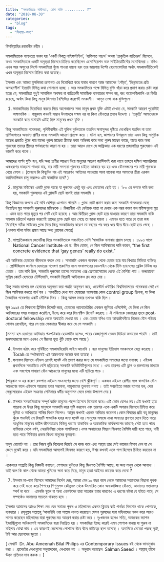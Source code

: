 ```yaml
---
title: "সমকামিতাঃ স্বাধীনতা, রোগ নাকি ......... ?"
date: "2018-08-30"
categories: 
  - "blog"
tags: 
  - "মিথ্যায়-বসত"
---
```


বিসমিল্লাহির রহমানীর রহীম ।

সমকামিতাকে পাশ্চাত্যে ডাকা হয় ‘একটি বিকল্প লাইফস্টাইল’, ‘ব্যক্তিগত পছন্দ’ অথবা ‘প্রাকৃতিক ব্যতিক্রম’ হিসেবে, অথচ সমকামিতাকে একটি অসুস্থতা হিসেবে চিহ্নিত করেছিলেন এসোসিয়েশন অফ সাইক্রিয়াটিস্টের মনোবিদেরা । যদিও এখন আর অসুখের লিস্টে সমকামিতা খুঁজে পাওয়া যায়না বরং তার জায়গায় উল্টো হোমোফোবিয়া অর্থাৎ সমকামভীতিকেই এখন অসুস্থতা হিসেবে চিহ্নিত করা হয়েছে।

ইসলাম এবং আমরা মুসলিমরা ক্রমাগত এর বিরোধিতা করে যাবার কারণে আজ আমাদের ‘গোঁড়া’, ‘ভিন্নমতের প্রতি অসহনশীল’ ইত্যাদি বিভিন্ন কথা শোনানো হচ্ছে । আর সমকামিতার পক্ষে বিভিন্ন যুক্তি খাঁড়া করে প্রমাণ করার চেষ্টা করা হচ্ছে যে, সমকামিতা শুধুই সামাজিক অবক্ষয় বা ব্যতিক্রমী সামাজিক ব্যবহারের ফসল নয়, বরং বায়োলজিকালি এর ভিত্তি রয়েছে, অর্থাৎ কিনা কিছু মানুষ জিনগত বৈশিষ্ট্যের কারণেই সমকামী । আসুন দেখা যাক যুক্তিগুলো ।

1. সমাকামিতার বিরোধিতা করতে গিয়ে আগেকালের সভ্য মানুষ প্রথম যুক্তি এটাই দেখাত যে, সমকামি আচরণ পুরোটাই অস্বাভাবিক । পায়ুকাম কখনই সন্তান উৎপাদনে সক্ষম নয় যা কিনা যৌনতার প্রধান উদ্দেশ্য । ‘প্রকৃতি’ আমাদেরকে সমকামি করে বানায়নি এটাই ছিল মানুষের প্রথম যুক্তি ।

কিন্তু সমকামিতার গবেষকরা, পৃথিবীবাসীর এই যুক্তির দুর্বলতাকে ততদিন ক্ষমাসুন্দর দৃষ্টিতে দেখেছিল যতদিন না তারা প্রাণিজগতের অন্যান্য প্রাণীর মধ্যে সমকামি আচরণ প্রত্যক্ষ করে । ঘটনা হল, জাপানের উপকূলে তারা এমন কিছু সামুদ্রিক মাছের প্রজাতি খুঁজে পায় যাদের পুরুষ মাছেরা স্ত্রীমাছ হবার অভিনয় করে অন্য পুরুষ মাছের কাছে, যাতে করে অন্য পুরুষেরা তাদের স্ত্রীদের গর্ভধারণের কারণ না হয় । তারা আরও দেখে যে আফ্রিকার এক ধরণের প্রজাপতির পুরুষেরাও এই কাজটি করে থাকে ।

আমাদের পাল্টা যুক্তি হল, যদি অন্য প্রাণীর আচরণ দিয়ে মানুষের আচরণ জাস্টিফাই করা লাগে তাহলে দক্ষিণ আমেরিকায় একধরণের মাকড়সা পাওয়া যায়, যার নারী সদস্যরা পুরুষের চাইতে আকারে বড় হয় এবং যৌনসঙ্গমের পর নারী পুরুষকে খেয়ে ফেলে । (তাহলে কি কিছুদিন পর এই আচরণও আইনের আওতায় আনা যাবেনা আর আমাদের স্ত্রীরা এরকম ক্যানিবালিজম চালু করলেও এটা স্বাভাবিক হবে? )

2. মানুষের মস্তিস্কের একটি গ্ল্যান্ড আছে যা পুরুষের একটু বড় এবং মেয়েদের ছোট হয় । ’৮০ এর দশকে দাবি করা হয়, সমকামি পুরুষদের এই গ্ল্যান্ডটি ছোট বলেই তারা সমকামি ।

কিন্তু বিজ্ঞানের জগতে এই দাবি বেশিদূর এগোতে পারেনি । গ্ল্যান্ড ছোট প্রমাণ করার জন্য সমকামি গবেষকরা বেছে নিয়েছিল মৃত সমকামি পুরুষদের মস্তিস্ককে । বিজ্ঞানীরা এই ডেটাকে পাত্তা না দেবার এক নম্বর কারণ হল মস্তিস্কগুলো মৃত । এমন হতে পারে মৃত্যুর পর সেটি ছোট হয়েছে । আর দ্বিতীয়ত গ্ল্যান্ড ছোট হয়ে যাওয়ার কারণে তারা সমকামি নাকি সমকাম চরিতার্থ করবার কারণেই তাদের গ্ল্যান্ড ছোট হয়ে গেছে তা জানা যায়না । এমনও হতে পারে যে তারা জন্ম নিয়েছিল সঠিক সাইজের গ্ল্যান্ড নিয়ে কিন্তু সমকামিতার কারণে তা বছরের পর বছর ধরে ধীরে ধীরে ছোট হয়ে গেছে । (এরকম ঘটনা ঘটার প্রমাণ আছে অন্য গ্ল্যান্ডের ক্ষেত্রে)

3. সাম্প্রতিককালে জেনেটিক্স দিয়ে সমকামিতাকে সবচাইতে বেশি ‘স্বাভাবিক বানাবার প্রয়াস চলছে । ১৯৯৩ সালে National Cancer Institute এর ড. ডীন হেমার, গে জিন আবিস্কারের দাবি করেন, “the first concrete evidence that ‘gay genes’ really do exist.”

এই আবিস্কার হেমারের জীবনকে বদলে দেয় । সাদামাটা একজন গবেষক থেকে হেমার হয়ে যায় বিখ্যাত মিডিয়া ব্যক্তিত্ব । প্রেস্টিজিয়াস জার্নালে হেমারের গবেষণা প্রকাশিত হলে সংবাদপত্রের হেডলাইন থেকে টিভি চ্যানেলের ব্রেকিং নিউজ হয় হেমার । তার দাবি ছিল, সমকামি পুরুষেরা তাদের মায়েদের এক্স ক্রোমোসোমের থেকে এই বৈশিষ্ট্য পায় । কলরোডো সুপ্রিম কোর্টে হেমারের টেস্টিমোনি, সমকামি বিরোধী আইনকেও রদ করে দেয় ।

কিন্তু মজার ব্যাপার হল হেমারের অনুসরণ করা পদ্ধতি অনুসরণ করে, ওয়েস্টার্ন ওন্টারিও বিশ্ববিদ্যালয়ের গবেষকরা সেই গে জিন আবিস্কার করতে ব্যর্থ হন । পরবর্তীতে দেখা যায় হেমারের গবেষণায় কোন control group ছিলনা, যা কিনা বৈজ্ঞানিক গবেষণার একটি মৌলিক বিষয় । কিন্তু আসল মজার তখনও বাকি ছিল ।

জুন ১৯৯৪ তে শিকাগো ট্রিবিউন রিপোর্ট করে, হেমারের ল্যাবোরেটরির একজন জুনিয়র এসিস্টেন্ট, যে কিনা গে জিন আবিস্কারের সময় সহায়তা করেছিল, ইচ্ছে করে করে সিলেক্টিভ রিপোর্ট করেছে । ঐ মহিলাকে হেমারের ল্যাবে post-doctoral fellowship থেকে অব্যহতি দেওয়া হয় । এবং হেমার যদিও তার আত্মজীবনীতে নিজের যৌন পরিচয় গোপন রেখেছিল, পরে সে তার লেকচারে স্বীকার করে যে সে সমকামি ।

(সমস্যা হল হেমারের আবিস্কার পত্রপত্রিকার হেডলাইন হলেও, পরের কেচ্ছাগুলো তেমন মিডিয়া কভারেজ পায়নি । তাই জনসাধারণের মনে এখনও গে জিনের ভূত খুঁটি গেড়ে বসে আছে )

4. ইসলাম হঠাৎ করে পৃথিবীতে সমকামবিরোধি আইন আনেনি । বরং মানুষের ইতিহাস সমকামকে ঘেন্না করেছে । Torah তে স্পষ্টভাবেই এই আচরণকে কন্ডেম করা হয়েছে ।
5. ফলাফল হিসেবে এইডস রোগই যথেষ্ট এটা প্রমাণ করার জন্য যে সমকামিতা সমাজের জন্যে ভয়াবহ । এইডস প্রথমদিকে সবচাইতে বেশি ছড়িয়েছে সমকামি কমিউনিটিগুলোর মধ্যে । এবং তারপর এটি ড্রাগ ও রক্তদানের মাধ্যমে এবং সবশেষে সাধারণ যৌন আচরণের মানুষের মধ্যে এটি ছড়িয়ে পড়ে ।

(পায়ুকাম ও এর কারণে রক্তপাত এইডস সংক্রমণের জন্যে বেশি ঝুঁকিপূর্ণ । একজন এইডস রোগীর সঙ্গে স্বাভাবিক যৌন আচরণের ফলে এইডসে আক্রান্ত হবার সম্ভাবনা, পায়ুকামের তুলনায় নগণ্য । তাই সবচাইতে মজার ব্যাপার হল, ঘোর সেক্যুলাররাও এইডস সংক্রান্ত সেমিনারে ধর্মীয় অনুশাসন মেনে চলার উপদেশ দেয় )

6. ইসলাম সমকামিতাকে সম্পূর্ণ ব্যক্তি মানুষের পছন্দ হিসেবে বিবেচনা করে।এটি কোন রোগও নয়।এটা কখনই হতে পারেনা যে ঈশ্বর কিছু মানুষকে সমকামি করে সৃষ্টি করলেন এবং তারপর একে একটি অপরাধ হিসেবে চিহ্নিত করে দুনিয়া ও আখিরাতে শাস্তির বিধান দিলেন। আল্লহ কখনই এরকম অবিচার করেননা।কোন বিষয়ের প্রতি বহু মানুষের ঝুঁকে পড়াটাই সে বিষয়টি স্বাভাবিক হবার জন্য যথেষ্ট নয়।মানুষের সমাজে নানা অনাচার প্রবণতা দেখে দিতে পারে আধুনিক মানুষের জটিল জীবনযাত্রার বিভিন্ন ধরণের স্বাভাবিক ও অস্বাভাবিক কার্যকলাপের কারণে; সেটা হতে পারে ব্যভিচার থেকে ধর্ষণ, নেক্রফিলিয়া থেকে পাশবিকতা।এসব অনাচারের পিছনে জিনগত বৈশিষ্ট্য দায়ী হতে পারে, দায়ী হতে পারে মিডিয়ার প্রভাব কিংবা মানুষের কুমন্ত্রণা।

মানুষ রোবোট নয় । তার নিজস্ব বুদ্ধি বিবেচনা দিয়েই সে কাজ করে এবং আল্লহ তার সেই কাজের হিসাব নেন যা সে জেনে বুঝেই করে । যদি সমকামিতা আসলেই জিনগত কারণে হত, ঈশ্বর কখনই একে পাপ হিসেবে চিহ্নিত করতেন না ।

একেবারে সম্প্রতি কিছু বিজ্ঞানী বলছেন, পেশাদার খুনিদের কিছু জিনগত বৈশিষ্ট্য আছে, যা অন্য মানুষ থেকে আলাদা । তাই বলে কি কাল থেকে আমরা খুনিদের ক্ষমা করে দিয়ে, মানুষ হত্যা আইনত জায়েজ করে দেবো ?

7. ইসলাম মা-বাবা হিসেবে আমাদের নির্দেশ দেয়, আমরা যেন ১০ বছর বয়স থেকে আমাদের সন্তানদের বিছানা পৃথক করে দেই যাতে করে শৈশবের শিশুসুলভ কৌতুহল থেকে উৎসারিত কোন অনাকাঙ্ক্ষিত যৌনতা, আমাদের সন্তানদের স্পর্শ না করে । এমনকি স্কুলে বা অন্য এডাল্টদের দ্বারা আক্রান্ত হবার কারণেও এ ধরণের ঘটনা যে ঘটতে পারে, সে সম্পর্কেও আমাদের সচেতন থাকতে হবে ।

ইসলাম আমাদের আরও শিক্ষা দেয় যেন সমাজে পুরুষ ও মহিলাদের একদম ক্লিয়ার কাট পার্থক্য বিদ্যমান থাকে পোশাকে, ব্যবহারে । রসূলুল্লহ সল্লাল্লহু ‘আলাইহি ওয়া সাল্লাম লানত করেছেন সেসব পুরষদের যারা মহিলাদের নকল করে আরও লানত করেছেন মহিলাদের যারা পুরুষের মত আচরণ করার চেষ্টা করে । দুঃখজনক হলেও সত্যি, আজকের ফ্যাশন ইন্ডাস্ট্রিগুলো অধিকাংশই সমকামিদের দ্বারা নিয়ন্ত্রিত হয় । সমকামিরা ইচ্ছে করেই এমন পোশাক বানায় যা পুরুষ না মহিলার বোঝা দায় । এর কারণেই ছেলেদের পোশাকে ধীরে ধীরে নারীত্বের ছাপ আসছে । অন্যদিকে মেয়েরা পরছে স্যুট, টাই আর ছেলেদের জুতো ।

\[ লেখাটি  Dr. Abu Ameenah Bilal Philips এর Contemporary Issues বই থেকে ভাবানুবাদ করা ।  ব্রাকেটের লেখাগুলো অনুবাদকের, লেখকের নয়  । অনুবাদ করেছেন  Salman Saeed । আল্লাহ্‌ তাঁকে উত্তম প্রতিদান দান করুক । \]
